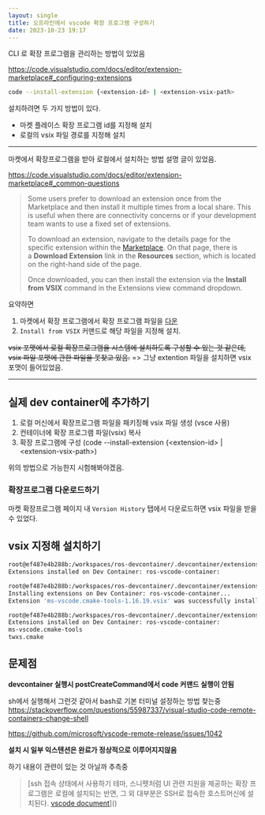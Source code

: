 ```yaml
---
layout: single
title: 오프라인에서 vscode 확장 프로그램 구성하기
date: 2023-10-23 19:17
---
```


CLI 로 확장 프로그램을 관리하는 방법이 있었음

https://code.visualstudio.com/docs/editor/extension-marketplace#_configuring-extensions

```bash
code --install-extension {<extension-id> | <extension-vsix-path>
```

설치하려면 두 가지 방법이 있다.
- 마켓 플레이스 확장 프로그램 id를 지정해 설치
- 로컬의 vsix 파일 경로를 지정해 설치


---
마켓에서 확장프로그램을 받아 로컬에서 설치하는 방법 설명 글이 있었음.

https://code.visualstudio.com/docs/editor/extension-marketplace#_common-questions

>Some users prefer to download an extension once from the Marketplace and then install it multiple times from a local share. This is useful when there are connectivity concerns or if your development team wants to use a fixed set of extensions.
>
>To download an extension, navigate to the details page for the specific extension within the [Marketplace](https://marketplace.visualstudio.com/vscode). On that page, there is a **Download Extension** link in the **Resources** section, which is located on the right-hand side of the page.
>
>Once downloaded, you can then install the extension via the **Install from VSIX** command in the Extensions view command dropdown.


요약하면
1. 마켓에서 확장 프로그램에서 확장 프로그램 파일을 [다운](https://marketplace.visualstudio.com/vscode)
2. `Install from VSIX` 커맨드로 해당 파일을 지정해  설치.

~~vsix 포맷에서 로컬 확장프로그램을 시스템에 설치하도록 구성할 수 있는 것 같은데, vsix 파일 포맷에 관한 파일을 못찾고 있음.~~ => 그냥 extention 파일을 설치하면 vsix 포맷이 들어있었음.

---

## 실제 dev container에 추가하기

1. 로컬 머신에서 확장프로그램 파일을 패키징해 vsix 파일 생성 (vsce 사용)
2. 컨테이너에 확장 프로그램 파일(vsix) 복사
3. 확장 프로그램에 구성 (code --install-extension {\<extension-id\> | \<extension-vsix-path\>)

위의 방법으로 가능한지 시험해봐야겠음.

### 확장프로그램 다운로드하기

마켓 확장프로그램 페이지 내 `Version History` 탭에서 다운로드하면 vsix 파일을 받을 수 있었다.

## vsix 지정해 설치하기

```bash
root@ef487e4b288b:/workspaces/ros-devcontainer/.devcontainer/extensions# code --list-extensions
Extensions installed on Dev Container: ros-vscode-container:

root@ef487e4b288b:/workspaces/ros-devcontainer/.devcontainer/extensions# code --install-extension ./ms-vscode.cmake-tools-1.16.19.vsix 
Installing extensions on Dev Container: ros-vscode-container...
Extension 'ms-vscode.cmake-tools-1.16.19.vsix' was successfully installed.

root@ef487e4b288b:/workspaces/ros-devcontainer/.devcontainer/extensions# code --list-extensions
Extensions installed on Dev Container: ros-vscode-container:
ms-vscode.cmake-tools
twxs.cmake
```

## 문제점

**devcontainer 실행시 postCreateCommand에서 code 커맨드 실행이 안됨** 

sh에서 실행해서 그런것 같아서 bash로 기본 터미널 설정하는 방법 찾는중
https://stackoverflow.com/questions/55987337/visual-studio-code-remote-containers-change-shell

https://github.com/microsoft/vscode-remote-release/issues/1042

**설치 시 일부 익스텐션은 완료가 정상적으로 이루어지지않음**

하기 내용이 관련이 있는 것 아닐까 추측중

> [ssh 접속 상태에서 사용하기
> 테마, 스니펫처럼 UI 관련 지원을 제공하는 확장 프로그램은 로컬에 설치되는 반면, 그 외 대부분은 SSH로 접속한 호스트머신에 설치된다.
> [vscode document](https://code.visualstudio.com/docs/remote/ssh#_managing-extensions)]()